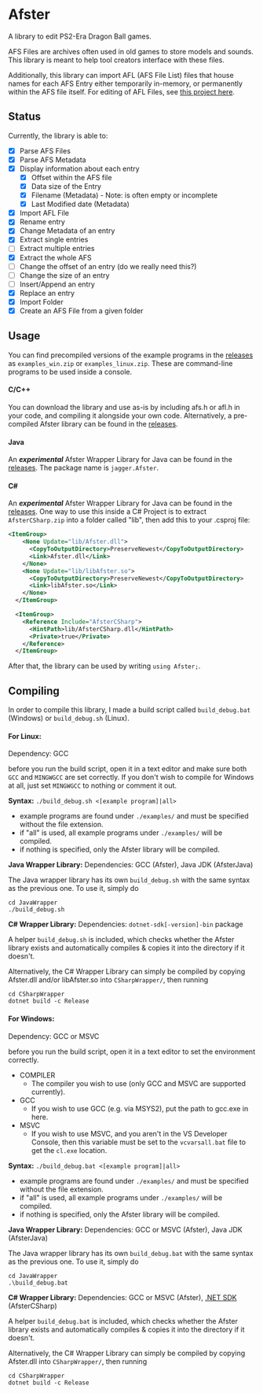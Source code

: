 # Afster

A library to edit PS2-Era Dragon Ball games.

AFS Files are archives often used in old games to store models and sounds. This library is meant to help tool creators interface with these files.

Additionally, this library can import AFL (AFS File List) files that house names for each AFS Entry either temporarily in-memory, or permanently within the AFS file itself. For editing of AFL Files, see [this project here](https://github.com/ViveTheModder/afl-editor).

## Status

Currently, the library is able to:

- [x] Parse AFS Files
- [x] Parse AFS Metadata
- [x] Display information about each entry
    - [x] Offset within the AFS file
    - [x] Data size of the Entry
    - [x] Filename (Metadata) - Note: is often empty or incomplete
    - [x] Last Modified date (Metadata)
- [x] Import AFL File
- [x] Rename entry
- [x] Change Metadata of an entry
- [x] Extract single entries
- [ ] Extract multiple entries
- [x] Extract the whole AFS
- [ ] Change the offset of an entry (do we really need this?)
- [ ] Change the size of an entry
- [ ] Insert/Append an entry
- [x] Replace an entry
- [x] Import Folder
- [x] Create an AFS File from a given folder

## Usage
You can find precompiled versions of the example programs in the [releases](https://github.com/jagger1407/Afster/releases/latest) as `examples_win.zip` or `examples_linux.zip`. These are command-line programs to be used inside a console.

#### C/C++
You can download the library and use as-is by including afs.h or afl.h in your code, and compiling it alongside your own code.
Alternatively, a pre-compiled Afster library can be found in the [releases](https://github.com/jagger1407/Afster/releases/latest).

#### Java
An ***experimental*** Afster Wrapper Library for Java can be found in the [releases](https://github.com/jagger1407/Afster/releases/latest). The package name is `jagger.Afster`.

#### C#
An ***experimental*** Afster Wrapper Library for Java can be found in the [releases](https://github.com/jagger1407/Afster/releases/latest).
One way to use this inside a C# Project is to extract `AfsterCSharp.zip` into a folder called "lib", then add this to your .csproj file:
```xml
<ItemGroup>
    <None Update="lib/Afster.dll">
      <CopyToOutputDirectory>PreserveNewest</CopyToOutputDirectory>
      <Link>Afster.dll</Link>
    </None>
    <None Update="lib/libAfster.so">
      <CopyToOutputDirectory>PreserveNewest</CopyToOutputDirectory>
      <Link>libAfster.so</Link>
    </None>
  </ItemGroup>

  <ItemGroup>
    <Reference Include="AfsterCSharp">
      <HintPath>lib/AfsterCSharp.dll</HintPath>
      <Private>true</Private>
    </Reference>
  </ItemGroup>
```
After that, the library can be used by writing `using Afster;`.

## Compiling

In order to compile this library, I made a build script called `build_debug.bat` (Windows) or `build_debug.sh` (Linux).

#### For Linux:
Dependency: GCC

before you run the build script, open it in a text editor and make sure both `GCC` and `MINGWGCC` are set correctly. 
If you don't wish to compile for Windows at all, just set `MINGWGCC` to nothing or comment it out.

**Syntax:**
`./build_debug.sh <[example program]|all>`
- example programs are found under `./examples/` and must be specified without the file extension.
- if "all" is used, all example programs under `./examples/` will be compiled.
- if nothing is specified, only the Afster library will be compiled.

**Java Wrapper Library:**
Dependencies: GCC (Afster), Java JDK (AfsterJava)

The Java wrapper library has its own `build_debug.sh` with the same syntax as the previous one. To use it, simply do
```
cd JavaWrapper
./build_debug.sh
```

**C# Wrapper Library:**
Dependencies: `dotnet-sdk[-version]-bin` package

A helper `build_debug.sh` is included, which checks whether the Afster library exists and automatically compiles & copies it into the directory if it doesn't.  

Alternatively, the C# Wrapper Library can simply be compiled by copying Afster.dll and/or libAfster.so into `CSharpWrapper/`, then running
```
cd CSharpWrapper
dotnet build -c Release
```

#### For Windows:
Dependency: GCC or MSVC

before you run the build script, open it in a text editor to set the environment correctly.

- COMPILER
    - The compiler you wish to use (only GCC and MSVC are supported currently).
- GCC
    - If you wish to use GCC (e.g. via MSYS2), put the path to gcc.exe in here.
- MSVC
    - If you wish to use MSVC, and you aren't in the VS Developer Console, then this variable must be set to the `vcvarsall.bat` file to get the `cl.exe` location. 

**Syntax:**
`./build_debug.bat <[example program]|all>`
- example programs are found under `./examples/` and must be specified without the file extension.
- if "all" is used, all example programs under `./examples/` will be compiled.
- if nothing is specified, only the Afster library will be compiled.

**Java Wrapper Library:**
Dependencies: GCC or MSVC (Afster), Java JDK (AfsterJava)

The Java wrapper library has its own `build_debug.bat` with the same syntax as the previous one. To use it, simply do
```
cd JavaWrapper
.\build_debug.bat
```

**C# Wrapper Library:**
Dependencies: GCC or MSVC (Afster), [.NET SDK](https://dotnet.microsoft.com/download) (AfsterCSharp)

A helper `build_debug.bat` is included, which checks whether the Afster library exists and automatically compiles & copies it into the directory if it doesn't.  

Alternatively, the C# Wrapper Library can simply be compiled by copying Afster.dll into `CSharpWrapper/`, then running
```
cd CSharpWrapper
dotnet build -c Release
```